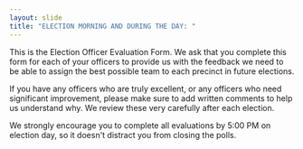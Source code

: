 ```yaml
---
layout: slide
title: "ELECTION MORNING AND DURING THE DAY: "
---
```


This is the Election Officer Evaluation Form. We ask that you complete this form for each of your officers to provide us with the feedback we need to be able to assign the best possible team to each precinct in future elections.

If you have any officers who are truly excellent, or any officers who need significant improvement, please make sure to add written comments to help us understand why. We review these very carefully after each election.

We strongly encourage you to complete all evaluations by 5:00 PM on election day, so it doesn&#39;t distract you from closing the polls.